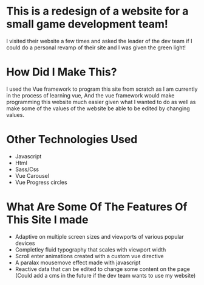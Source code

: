 # This is a redesign of a website for a small game development team!

I visited their website a few times and asked the leader of the dev team if I could do a personal revamp of their site and I was given the green light!

# How Did I Make This?

I used the Vue framework to program this site from scratch as I am currently in the process of learning vue, And the vue framework would make programming this website much easier given what I wanted to do as well as make some of the values of the website be able to be edited by changing values.

# Other Technologies Used

- Javascript
- Html
- Sass/Css
- Vue Carousel
- Vue Progress circles


# What Are Some Of The Features Of This Site I made

- Adaptive on multiple screen sizes and viewports of various popular devices
- Completley fluid typography that scales with viewport width
- Scroll enter animations created with a custom vue directive
- A paralax mousemove effect made with javascript
- Reactive data that can be edited to change some content on the page (Could add a cms in the future if the dev team wants to use my website)

